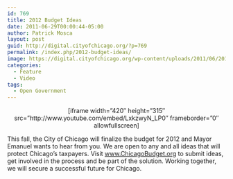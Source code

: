 ```yaml
---
id: 769
title: 2012 Budget Ideas
date: 2011-06-29T00:00:44-05:00
author: Patrick Mosca
layout: post
guid: http://digital.cityofchicago.org/?p=769
permalink: /index.php/2012-budget-ideas/
image: https://digital.cityofchicago.org/wp-content/uploads/2011/06/2012-budget-ideas-thumb.jpg
categories:
  - Feature
  - Video
tags:
  - Open Government
---
```

<p style="text-align: center;">
  [iframe width=&#8221;420&#8243; height=&#8221;315&#8243; src=&#8221;http://www.youtube.com/embed/LxkzwyN_LP0&#8243; frameborder=&#8221;0&#8243; allowfullscreen]
</p>

This fall, the City of Chicago will finalize the budget for 2012 and Mayor Emanuel wants to hear from you. We are open to any and all ideas that will protect Chicago&#8217;s taxpayers. Visit www.ChicagoBudget.org to submit ideas, get involved in the process and be part of the solution. Working together, we will secure a successful future for Chicago.